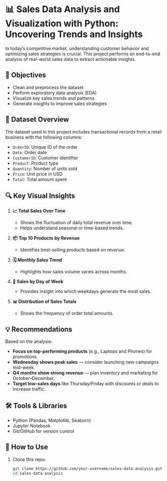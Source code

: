 # 📊 Sales Data Analysis and Visualization with Python: Uncovering Trends and Insights

In today’s competitive market, understanding customer behavior and optimizing sales strategies is crucial. This project performs an end-to-end analysis of real-world sales data to extract actionable insights.

## 📌 Objectives

- Clean and preprocess the dataset
- Perform exploratory data analysis (EDA)
- Visualize key sales trends and patterns
- Generate insights to improve sales strategies

## 🧾 Dataset Overview

The dataset used in this project includes transactional records from a retail business with the following columns:

- `OrderID`: Unique ID of the order
- `Date`: Order date
- `CustomerID`: Customer identifier
- `Product`: Product type
- `Quantity`: Number of units sold
- `Price`: Unit price in USD
- `Total`: Total amount spent

## 🔍 Key Visual Insights

1. **📈 Total Sales Over Time**
   - Shows the fluctuation of daily total revenue over time.
   - Helps understand seasonal or time-based trends.

2. **📦 Top 10 Products by Revenue**
   - Identifies best-selling products based on revenue.

3. **🗓️ Monthly Sales Trend**
   - Highlights how sales volume varies across months.

4. **📅 Sales by Day of Week**
   - Provides insight into which weekdays generate the most sales.

5. **📊 Distribution of Sales Totals**
   - Shows the frequency of order total amounts.

## 💡 Recommendations

Based on the analysis:
- **Focus on top-performing products** (e.g., Laptops and Phones) for promotions.
- **Wednesday shows peak sales** — consider launching new campaigns mid-week.
- **Q4 months show strong revenue** — plan inventory and marketing for October–December.
- **Target low-sales days** like Thursday/Friday with discounts or deals to increase traffic.

## 🛠️ Tools & Libraries

- Python (Pandas, Matplotlib, Seaborn)
- Jupyter Notebook
- Git/GitHub for version control

## 📂 How to Use

1. Clone this repo:
   ```bash
   git clone https://github.com/your-username/sales-data-analysis.git
   cd sales-data-analysis
